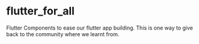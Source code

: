 # flutter_for_all

Flutter Components to ease our flutter app building. This is one way to give back to the community where we learnt from.
